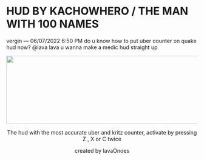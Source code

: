 # HUD BY KACHOWHERO / THE MAN WITH 100 NAMES


vergin — 06/07/2022 6:50 PM
do u know how to put uber counter
on quake hud now?
@lava
lava
u wanna make a medic hud
straight up


<p align="center">
    <img width="690" height="180" src="https://i.imgur.com/VNqseiA.png">
</p>

<p align="center">
    The hud with the most accurate uber and kritz counter, activate by pressing Z , X or C twice 
</p>
<p align="center">
      created by lavaOnoes
</p>
